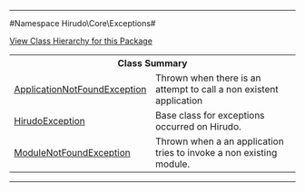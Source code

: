 

- - -

#Namespace Hirudo\Core\Exceptions#

<div><a href='https://github.com/JeyDotC/Hirudo-docs/tree/master/hirudo/core/exceptions/package-tree.md'>View Class Hierarchy for this Package</a></div>

<table class="title">
<tr><th colspan="2" class="title">Class Summary</th></tr>
<tr><td class="name"><a href="https://github.com/JeyDotC/Hirudo-docs/blob/master/Hirudo/Core/Exceptions/ApplicationNotFoundException.md">ApplicationNotFoundException</a></td><td class="description">Thrown when there is an attempt to call a non existent application</td></tr>
<tr><td class="name"><a href="https://github.com/JeyDotC/Hirudo-docs/blob/master/Hirudo/Core/Exceptions/HirudoException.md">HirudoException</a></td><td class="description">Base class for exceptions occurred on Hirudo. </td></tr>
<tr><td class="name"><a href="https://github.com/JeyDotC/Hirudo-docs/blob/master/Hirudo/Core/Exceptions/ModuleNotFoundException.md">ModuleNotFoundException</a></td><td class="description">Thrown when a an application tries to invoke a non existing module.</td></tr>
</table>

- - -

